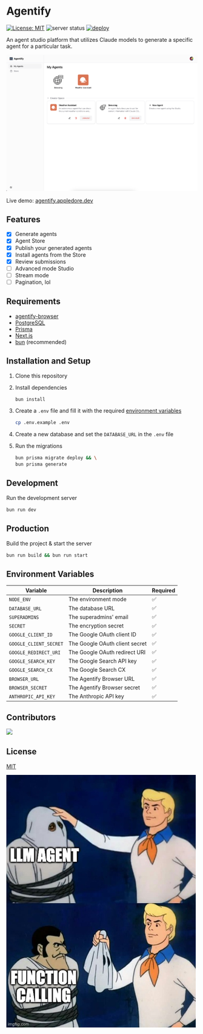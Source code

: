 # Agentify

[![License: MIT](https://img.shields.io/badge/License-MIT-yellow.svg)](https://opensource.org/licenses/MIT)
![server status](https://img.shields.io/badge/dynamic/json?url=https%3A%2F%2Fagentify.appledore.dev%2Fapi%2Fping&query=status&label=server%20status)
[![deploy](https://github.com/mgilangjanuar/agentify/actions/workflows/deploy.yml/badge.svg?branch=main)](https://github.com/mgilangjanuar/agentify/actions/workflows/deploy.yml)

An agent studio platform that utilizes Claude models to generate a specific agent for a particular task.

![ss](/public/img1.png)

Live demo: [agentify.appledore.dev](https://agentify.appledore.dev)

## Features

- [x] Generate agents
- [x] Agent Store
- [x] Publish your generated agents
- [x] Install agents from the Store
- [x] Review submissions
- [ ] Advanced mode Studio
- [ ] Stream mode
- [ ] Pagination, lol

## Requirements

- [agentify-browser](https://github.com/mgilangjanuar/agentify-browser)
- [PostgreSQL](https://www.postgresql.org)
- [Prisma](https://prisma.io)
- [Next.js](https://nextjs.org)
- [bun](https://bun.sh) (recommended)

## Installation and Setup

1. Clone this repository
2. Install dependencies

    ```bash
    bun install
    ```
3. Create a `.env` file and fill it with the required [environment variables](#environment-variables)

    ```bash
    cp .env.example .env
    ```
4. Create a new database and set the `DATABASE_URL` in the `.env` file
5. Run the migrations

    ```bash
    bun prisma migrate deploy && \
    bun prisma generate
    ```

## Development

Run the development server

```bash
bun run dev
```

## Production

Build the project & start the server

```bash
bun run build && bun run start
```

## Environment Variables

| Variable | Description | Required |
| --- | --- | --- |
| `NODE_ENV` | The environment mode | ✅ |
| `DATABASE_URL` | The database URL | ✅ |
| `SUPERADMINS` | The superadmins' email | ✅ |
| `SECRET` | The encryption secret | ✅ |
| `GOOGLE_CLIENT_ID` | The Google OAuth client ID | ✅ |
| `GOOGLE_CLIENT_SECRET` | The Google OAuth client secret | ✅ |
| `GOOGLE_REDIRECT_URI` | The Google OAuth redirect URI | ✅ |
| `GOOGLE_SEARCH_KEY` | The Google Search API key | ✅ |
| `GOOGLE_SEARCH_CX` | The Google Search CX | ✅ |
| `BROWSER_URL` | The Agentify Browser URL | ✅ |
| `BROWSER_SECRET` | The Agentify Browser secret | ✅ |
| `ANTHROPIC_API_KEY` | The Anthropic API key | ✅ |

## Contributors

<a href="https://github.com/mgilangjanuar/agentify/graphs/contributors">
  <img src="https://contrib.rocks/image?repo=mgilangjanuar/agentify" />
</a>

## License

[MIT](/LICENSE.md)

![meme](/meme.jpg)
